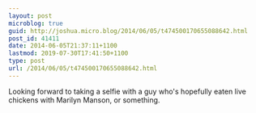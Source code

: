 ```yaml
---
layout: post
microblog: true
guid: http://joshua.micro.blog/2014/06/05/t474500170655088642.html
post_id: 41411
date: 2014-06-05T21:37:11+1100
lastmod: 2019-07-30T17:41:50+1100
type: post
url: /2014/06/05/t474500170655088642.html
---
```

Looking forward to taking a selfie with a guy who's hopefully eaten live chickens with Marilyn Manson, or something.
